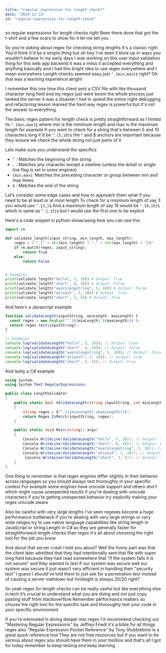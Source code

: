 ```yaml
---
title: "regular expression for length check?"
date: "2024-12-13"
id: "regular-expression-for-length-check"
---
```


 so regular expressions for length checks right Been there done that got the t-shirt and a few scars to show for it let me tell you

So you're asking about regex for checking string lengths It's a classic right You'd think it'd be a simple thing but oh boy I've seen it blow up in ways you wouldn't believe In my early days I was working on this user input validation thing for this web app backend it was a mess it accepted everything and anything basically and I had this bright idea to use regex everywhere and I mean everywhere Length checks seemed easy just `^.{min,max}$` right?  Oh that was a learning experience alright

I remember this one time this client sent a CSV file with like thousand character long field and my regex just went boom the whole process just tanked the server it was a disaster I had to spend the entire night debugging and refactoring  lesson learned the hard way regex is powerful but it's not the answer to everything

The basic regex pattern for length check is pretty straightforward as I hinted its `^.{min,max}$` where min is the minimum length and max is the maximum length for example if you want to check for a string that's between 5 and 10 characters long it'd be `^.{5,10}$` the ^ and $ anchors are important because they ensure we check the whole string not just parts of it

Lets make sure you understand the specifics
- `^` : Matches the beginning of the string
- `.` : Matches any character except a newline (unless the dotall or single line flag is set in some engines)
- `{min,max}`: Matches the preceding character or group between min and max times
- `$` : Matches the end of the string

Let’s consider some edge cases and how to approach them what if you need to be at least or at most length
To check for a minimum length of say 3 you would use `^.{3,}$`
And a maximum length of say 15 would be `^.{0,15}$` which is same as `^.{,15}$` but I would use the first one to be explicit

Here's a code snippet in python showcasing how you can use this
```python
import re

def validate_length(input_string, min_length, max_length):
    regex = r"^.{" + str(min_length) + "," + str(max_length) + "}$"
    if re.match(regex, input_string):
        return True
    else:
        return False


# Examples
print(validate_length("hello", 5, 10)) # Output: True
print(validate_length("short", 6, 10)) # Output: False
print(validate_length("averylongstring", 5, 10)) # Output: False
print(validate_length("atleast", 3, 10)) # Output: True
print(validate_length("short", 3, 5)) # Output: True
```

And here's a Javascript example
```javascript
function validateLength(inputString, minLength, maxLength) {
  const regex = new RegExp(`^.{${minLength},${maxLength}}$`);
  return regex.test(inputString);
}

// Examples
console.log(validateLength("hello", 5, 10)); // Output: true
console.log(validateLength("short", 6, 10)); // Output: false
console.log(validateLength("averylongstring", 5, 10)); // Output: false
console.log(validateLength("atleast", 3, 10)); // Output: true
console.log(validateLength("short", 3, 5)); // Output: true
```

And lastly a C# example
```csharp
using System;
using System.Text.RegularExpressions;

public class LengthValidator
{
    public static bool ValidateLength(string inputString, int minLength, int maxLength)
    {
        string regex = $"^.{{{minLength},{maxLength}}}$";
        return Regex.IsMatch(inputString, regex);
    }

    public static void Main(string[] args)
    {
        Console.WriteLine(ValidateLength("hello", 5, 10)); // Output: True
        Console.WriteLine(ValidateLength("short", 6, 10)); // Output: False
        Console.WriteLine(ValidateLength("averylongstring", 5, 10)); // Output: False
        Console.WriteLine(ValidateLength("atleast", 3, 10)); // Output: True
         Console.WriteLine(ValidateLength("short", 3, 5)); // Output: True
    }
}

```

One thing to remember is that regex engines differ slightly in their behavior across languages so you should always test thoroughly in your specific context For example some engines have unicode support and others don't which might cause unexpected results if you're dealing with unicode characters if you're getting unexpected behavior try explicitly making your regex unicode aware

Also be careful with very large lengths I’ve seen regexes become a huge performance bottleneck if you're dealing with very large strings or very wide ranges try to use native language capabilities like string.length in JavaScript or string.Length in C# as they are generally faster for straightforward length checks than regex it's all about choosing the right tool for the job you know

And about that server crash I told you about? Well the funny part was that the client later admitted that they had intentionally sent that file with super long field because they had read somewhere that "if the system fails it is not secure" and they wanted to test if our system was secure well our system was secure it just wasn’t very efficient in handling their "security test" I guess I should've told them to just ask for a penetration test instead of causing a server meltdown but hindsight is always 20/20 right?

So yeah regex for length checks can be really useful but like everything else in tech it’s crucial to understand what you are doing and not just copy pasting stuff from stackoverflow Remember performance matters so choose the right tool for the specific task and thoroughly test your code in your specific environment

If you're interested in diving deeper into regex I'd recommend checking out "Mastering Regular Expressions" by Jeffrey Friedl it's a bible for all things regex also "Regular Expression Pocket Reference" by Tony Stubblebine is a great quick reference tool They are not free resources but if you want to be serious about regex you should have them in your toolbox and that's all I got for today remember to keep testing and keep learning
